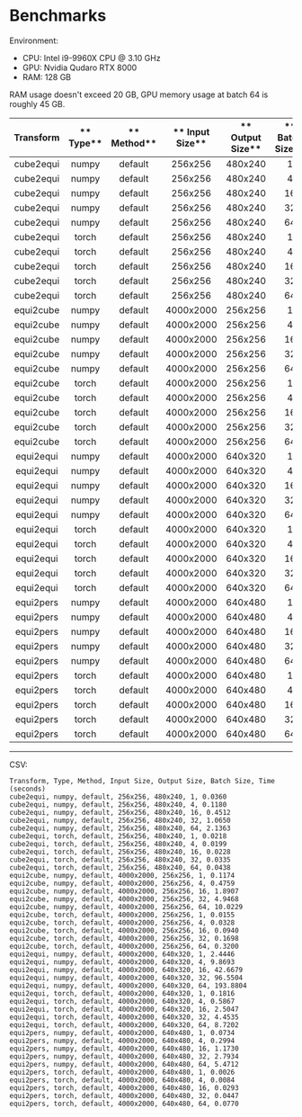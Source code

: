 # Benchmarks

Environment:
- CPU: Intel i9-9960X CPU @ 3.10 GHz
- GPU: Nvidia Qudaro RTX 8000
- RAM: 128 GB

RAM usage doesn't exceed 20 GB, GPU memory usage at batch 64 is roughly 45 GB.

**Transform**|** Type**|** Method**|** Input Size**|** Output Size**|** Batch Size**|** Time (seconds)**
:-----:|:-----:|:-----:|:-----:|:-----:|:-----:|:-----:
cube2equi| numpy| default| 256x256| 480x240| 1| 0.0360
cube2equi| numpy| default| 256x256| 480x240| 4| 0.1180
cube2equi| numpy| default| 256x256| 480x240| 16| 0.4512
cube2equi| numpy| default| 256x256| 480x240| 32| 1.0650
cube2equi| numpy| default| 256x256| 480x240| 64| 2.1363
cube2equi| torch| default| 256x256| 480x240| 1| 0.0218
cube2equi| torch| default| 256x256| 480x240| 4| 0.0199
cube2equi| torch| default| 256x256| 480x240| 16| 0.0228
cube2equi| torch| default| 256x256| 480x240| 32| 0.0335
cube2equi| torch| default| 256x256| 480x240| 64| 0.0438
equi2cube| numpy| default| 4000x2000| 256x256| 1| 0.1174
equi2cube| numpy| default| 4000x2000| 256x256| 4| 0.4759
equi2cube| numpy| default| 4000x2000| 256x256| 16| 1.8907
equi2cube| numpy| default| 4000x2000| 256x256| 32| 4.9468
equi2cube| numpy| default| 4000x2000| 256x256| 64| 10.0229
equi2cube| torch| default| 4000x2000| 256x256| 1| 0.0155
equi2cube| torch| default| 4000x2000| 256x256| 4| 0.0328
equi2cube| torch| default| 4000x2000| 256x256| 16| 0.0940
equi2cube| torch| default| 4000x2000| 256x256| 32| 0.1698
equi2cube| torch| default| 4000x2000| 256x256| 64| 0.3200
equi2equi| numpy| default| 4000x2000| 640x320| 1| 2.4446
equi2equi| numpy| default| 4000x2000| 640x320| 4| 9.8693
equi2equi| numpy| default| 4000x2000| 640x320| 16| 42.6679
equi2equi| numpy| default| 4000x2000| 640x320| 32| 96.5504
equi2equi| numpy| default| 4000x2000| 640x320| 64| 193.8804
equi2equi| torch| default| 4000x2000| 640x320| 1| 0.1816
equi2equi| torch| default| 4000x2000| 640x320| 4| 0.5867
equi2equi| torch| default| 4000x2000| 640x320| 16| 2.5047
equi2equi| torch| default| 4000x2000| 640x320| 32| 4.4535
equi2equi| torch| default| 4000x2000| 640x320| 64| 8.7202
equi2pers| numpy| default| 4000x2000| 640x480| 1| 0.0734
equi2pers| numpy| default| 4000x2000| 640x480| 4| 0.2994
equi2pers| numpy| default| 4000x2000| 640x480| 16| 1.1730
equi2pers| numpy| default| 4000x2000| 640x480| 32| 2.7934
equi2pers| numpy| default| 4000x2000| 640x480| 64| 5.4712
equi2pers| torch| default| 4000x2000| 640x480| 1| 0.0026
equi2pers| torch| default| 4000x2000| 640x480| 4| 0.0084
equi2pers| torch| default| 4000x2000| 640x480| 16| 0.0293
equi2pers| torch| default| 4000x2000| 640x480| 32| 0.0447
equi2pers| torch| default| 4000x2000| 640x480| 64| 0.0770


---

CSV:
```
Transform, Type, Method, Input Size, Output Size, Batch Size, Time (seconds)
cube2equi, numpy, default, 256x256, 480x240, 1, 0.0360
cube2equi, numpy, default, 256x256, 480x240, 4, 0.1180
cube2equi, numpy, default, 256x256, 480x240, 16, 0.4512
cube2equi, numpy, default, 256x256, 480x240, 32, 1.0650
cube2equi, numpy, default, 256x256, 480x240, 64, 2.1363
cube2equi, torch, default, 256x256, 480x240, 1, 0.0218
cube2equi, torch, default, 256x256, 480x240, 4, 0.0199
cube2equi, torch, default, 256x256, 480x240, 16, 0.0228
cube2equi, torch, default, 256x256, 480x240, 32, 0.0335
cube2equi, torch, default, 256x256, 480x240, 64, 0.0438
equi2cube, numpy, default, 4000x2000, 256x256, 1, 0.1174
equi2cube, numpy, default, 4000x2000, 256x256, 4, 0.4759
equi2cube, numpy, default, 4000x2000, 256x256, 16, 1.8907
equi2cube, numpy, default, 4000x2000, 256x256, 32, 4.9468
equi2cube, numpy, default, 4000x2000, 256x256, 64, 10.0229
equi2cube, torch, default, 4000x2000, 256x256, 1, 0.0155
equi2cube, torch, default, 4000x2000, 256x256, 4, 0.0328
equi2cube, torch, default, 4000x2000, 256x256, 16, 0.0940
equi2cube, torch, default, 4000x2000, 256x256, 32, 0.1698
equi2cube, torch, default, 4000x2000, 256x256, 64, 0.3200
equi2equi, numpy, default, 4000x2000, 640x320, 1, 2.4446
equi2equi, numpy, default, 4000x2000, 640x320, 4, 9.8693
equi2equi, numpy, default, 4000x2000, 640x320, 16, 42.6679
equi2equi, numpy, default, 4000x2000, 640x320, 32, 96.5504
equi2equi, numpy, default, 4000x2000, 640x320, 64, 193.8804
equi2equi, torch, default, 4000x2000, 640x320, 1, 0.1816
equi2equi, torch, default, 4000x2000, 640x320, 4, 0.5867
equi2equi, torch, default, 4000x2000, 640x320, 16, 2.5047
equi2equi, torch, default, 4000x2000, 640x320, 32, 4.4535
equi2equi, torch, default, 4000x2000, 640x320, 64, 8.7202
equi2pers, numpy, default, 4000x2000, 640x480, 1, 0.0734
equi2pers, numpy, default, 4000x2000, 640x480, 4, 0.2994
equi2pers, numpy, default, 4000x2000, 640x480, 16, 1.1730
equi2pers, numpy, default, 4000x2000, 640x480, 32, 2.7934
equi2pers, numpy, default, 4000x2000, 640x480, 64, 5.4712
equi2pers, torch, default, 4000x2000, 640x480, 1, 0.0026
equi2pers, torch, default, 4000x2000, 640x480, 4, 0.0084
equi2pers, torch, default, 4000x2000, 640x480, 16, 0.0293
equi2pers, torch, default, 4000x2000, 640x480, 32, 0.0447
equi2pers, torch, default, 4000x2000, 640x480, 64, 0.0770
```
